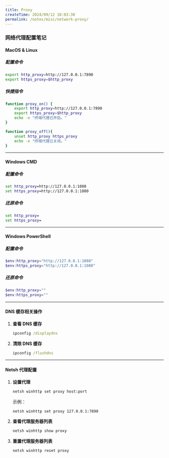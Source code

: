 ```yaml
---
title: Proxy
createTime: 2024/09/12 10:03:30
permalink: /notes/misc/network-proxy/
---
```


### 网络代理配置笔记

#### **MacOS & Linux**
##### 配置命令
```bash
export http_proxy=http://127.0.0.1:7890
export https_proxy=$http_proxy
```

##### 快捷指令
```bash
function proxy_on() {
    export http_proxy=http://127.0.0.1:7890
    export https_proxy=$http_proxy
    echo -e "终端代理已开启。"
}

function proxy_off(){
    unset http_proxy https_proxy
    echo -e "终端代理已关闭。"
}
```

---

#### **Windows CMD**
##### 配置命令
```cmd
set http_proxy=http://127.0.0.1:1080
set https_proxy=http://127.0.0.1:1080
```

##### 还原命令
```cmd
set http_proxy=
set https_proxy=
```

---

#### **Windows PowerShell**
##### 配置命令
```powershell
$env:http_proxy="http://127.0.0.1:1080"
$env:https_proxy="http://127.0.0.1:1080"
```

##### 还原命令
```powershell
$env:http_proxy=""
$env:https_proxy=""
```

---

#### **DNS 缓存相关操作**
1. **查看 DNS 缓存**  
   ```cmd
   ipconfig /displaydns
   ```
2. **清除 DNS 缓存**  
   ```cmd
   ipconfig /flushdns
   ```

---

#### **Netsh 代理配置**
1. **设置代理**
   ```cmd
   netsh winhttp set proxy host:port
   ```
   示例：
   ```cmd
   netsh winhttp set proxy 127.0.0.1:7890
   ```
2. **查看代理服务器列表**
   ```cmd
   netsh winhttp show proxy
   ```
3. **重置代理服务器列表**
   ```cmd
   netsh winhttp reset proxy
   ```